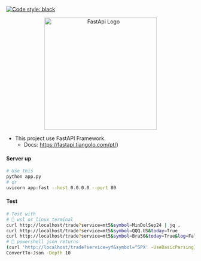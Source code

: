 [![Code style: black](https://img.shields.io/badge/code%20style-black-000000.svg)](https://github.com/psf/black)

<p align="center">
  <a href="https://fastapi.tiangolo.com/pt/" target="blank"><img src="https://fastapi.tiangolo.com/img/logo-margin/logo-teal.png" 
width="300" alt="FastApi Logo" /></a>
</p>

- This project use FastAPI Framework.
    - Docs: https://fastapi.tiangolo.com/pt/)

#### Server up

```bash
# Use this
python app.py
# or
uvicorn app:fast --host 0.0.0.0 --port 80
```

#### Test

```bash
# Test with
# 🤩 wsl or linux terminal
curl http://localhost/trade?service=mt5&symbol=MinDolSep24 | jq .
curl http://localhost/trade?service=mt5&symbol=QQQ.US&today=True
curl http://localhost/trade?service=mt5&symbol=Bra50&today=True&log=False
# 🤬 powershell json returns
(curl 'http://localhost/trade?service=yf&symbol=^SPX' -UseBasicParsing).Content | ConvertFrom-Json | 
ConvertTo-Json -Depth 10

```
